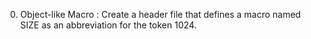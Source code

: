 0. Object-like Macro : Create a header file that defines a macro named SIZE as an abbreviation for the token 1024.
